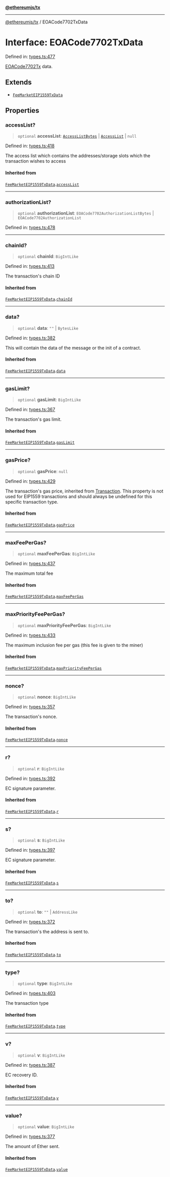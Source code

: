 [**@ethereumjs/tx**](../README.md)

***

[@ethereumjs/tx](../README.md) / EOACode7702TxData

# Interface: EOACode7702TxData

Defined in: [types.ts:477](https://github.com/ethereumjs/ethereumjs-monorepo/blob/master/packages/tx/src/types.ts#L477)

[EOACode7702Tx](../classes/EOACode7702Tx.md) data.

## Extends

- [`FeeMarketEIP1559TxData`](FeeMarketEIP1559TxData.md)

## Properties

### accessList?

> `optional` **accessList**: [`AccessListBytes`](../type-aliases/AccessListBytes.md) \| [`AccessList`](../type-aliases/AccessList.md) \| `null`

Defined in: [types.ts:418](https://github.com/ethereumjs/ethereumjs-monorepo/blob/master/packages/tx/src/types.ts#L418)

The access list which contains the addresses/storage slots which the transaction wishes to access

#### Inherited from

[`FeeMarketEIP1559TxData`](FeeMarketEIP1559TxData.md).[`accessList`](FeeMarketEIP1559TxData.md#accesslist)

***

### authorizationList?

> `optional` **authorizationList**: `EOACode7702AuthorizationListBytes` \| `EOACode7702AuthorizationList`

Defined in: [types.ts:478](https://github.com/ethereumjs/ethereumjs-monorepo/blob/master/packages/tx/src/types.ts#L478)

***

### chainId?

> `optional` **chainId**: `BigIntLike`

Defined in: [types.ts:413](https://github.com/ethereumjs/ethereumjs-monorepo/blob/master/packages/tx/src/types.ts#L413)

The transaction's chain ID

#### Inherited from

[`FeeMarketEIP1559TxData`](FeeMarketEIP1559TxData.md).[`chainId`](FeeMarketEIP1559TxData.md#chainid)

***

### data?

> `optional` **data**: `""` \| `BytesLike`

Defined in: [types.ts:382](https://github.com/ethereumjs/ethereumjs-monorepo/blob/master/packages/tx/src/types.ts#L382)

This will contain the data of the message or the init of a contract.

#### Inherited from

[`FeeMarketEIP1559TxData`](FeeMarketEIP1559TxData.md).[`data`](FeeMarketEIP1559TxData.md#data)

***

### gasLimit?

> `optional` **gasLimit**: `BigIntLike`

Defined in: [types.ts:367](https://github.com/ethereumjs/ethereumjs-monorepo/blob/master/packages/tx/src/types.ts#L367)

The transaction's gas limit.

#### Inherited from

[`FeeMarketEIP1559TxData`](FeeMarketEIP1559TxData.md).[`gasLimit`](FeeMarketEIP1559TxData.md#gaslimit)

***

### gasPrice?

> `optional` **gasPrice**: `null`

Defined in: [types.ts:429](https://github.com/ethereumjs/ethereumjs-monorepo/blob/master/packages/tx/src/types.ts#L429)

The transaction's gas price, inherited from [Transaction](Transaction.md).  This property is not used for EIP1559
transactions and should always be undefined for this specific transaction type.

#### Inherited from

[`FeeMarketEIP1559TxData`](FeeMarketEIP1559TxData.md).[`gasPrice`](FeeMarketEIP1559TxData.md#gasprice)

***

### maxFeePerGas?

> `optional` **maxFeePerGas**: `BigIntLike`

Defined in: [types.ts:437](https://github.com/ethereumjs/ethereumjs-monorepo/blob/master/packages/tx/src/types.ts#L437)

The maximum total fee

#### Inherited from

[`FeeMarketEIP1559TxData`](FeeMarketEIP1559TxData.md).[`maxFeePerGas`](FeeMarketEIP1559TxData.md#maxfeepergas)

***

### maxPriorityFeePerGas?

> `optional` **maxPriorityFeePerGas**: `BigIntLike`

Defined in: [types.ts:433](https://github.com/ethereumjs/ethereumjs-monorepo/blob/master/packages/tx/src/types.ts#L433)

The maximum inclusion fee per gas (this fee is given to the miner)

#### Inherited from

[`FeeMarketEIP1559TxData`](FeeMarketEIP1559TxData.md).[`maxPriorityFeePerGas`](FeeMarketEIP1559TxData.md#maxpriorityfeepergas)

***

### nonce?

> `optional` **nonce**: `BigIntLike`

Defined in: [types.ts:357](https://github.com/ethereumjs/ethereumjs-monorepo/blob/master/packages/tx/src/types.ts#L357)

The transaction's nonce.

#### Inherited from

[`FeeMarketEIP1559TxData`](FeeMarketEIP1559TxData.md).[`nonce`](FeeMarketEIP1559TxData.md#nonce)

***

### r?

> `optional` **r**: `BigIntLike`

Defined in: [types.ts:392](https://github.com/ethereumjs/ethereumjs-monorepo/blob/master/packages/tx/src/types.ts#L392)

EC signature parameter.

#### Inherited from

[`FeeMarketEIP1559TxData`](FeeMarketEIP1559TxData.md).[`r`](FeeMarketEIP1559TxData.md#r)

***

### s?

> `optional` **s**: `BigIntLike`

Defined in: [types.ts:397](https://github.com/ethereumjs/ethereumjs-monorepo/blob/master/packages/tx/src/types.ts#L397)

EC signature parameter.

#### Inherited from

[`FeeMarketEIP1559TxData`](FeeMarketEIP1559TxData.md).[`s`](FeeMarketEIP1559TxData.md#s)

***

### to?

> `optional` **to**: `""` \| `AddressLike`

Defined in: [types.ts:372](https://github.com/ethereumjs/ethereumjs-monorepo/blob/master/packages/tx/src/types.ts#L372)

The transaction's the address is sent to.

#### Inherited from

[`FeeMarketEIP1559TxData`](FeeMarketEIP1559TxData.md).[`to`](FeeMarketEIP1559TxData.md#to)

***

### type?

> `optional` **type**: `BigIntLike`

Defined in: [types.ts:403](https://github.com/ethereumjs/ethereumjs-monorepo/blob/master/packages/tx/src/types.ts#L403)

The transaction type

#### Inherited from

[`FeeMarketEIP1559TxData`](FeeMarketEIP1559TxData.md).[`type`](FeeMarketEIP1559TxData.md#type)

***

### v?

> `optional` **v**: `BigIntLike`

Defined in: [types.ts:387](https://github.com/ethereumjs/ethereumjs-monorepo/blob/master/packages/tx/src/types.ts#L387)

EC recovery ID.

#### Inherited from

[`FeeMarketEIP1559TxData`](FeeMarketEIP1559TxData.md).[`v`](FeeMarketEIP1559TxData.md#v)

***

### value?

> `optional` **value**: `BigIntLike`

Defined in: [types.ts:377](https://github.com/ethereumjs/ethereumjs-monorepo/blob/master/packages/tx/src/types.ts#L377)

The amount of Ether sent.

#### Inherited from

[`FeeMarketEIP1559TxData`](FeeMarketEIP1559TxData.md).[`value`](FeeMarketEIP1559TxData.md#value)
